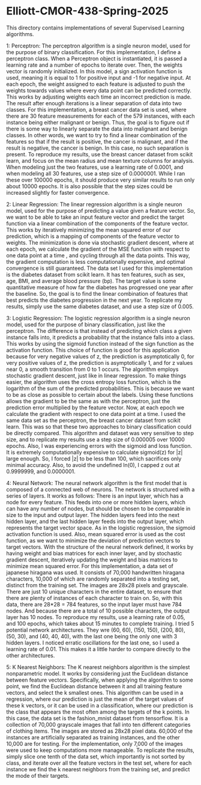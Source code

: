 # Elliott-CMOR-438-Spring-2025
This directory contains implementations of several Supervised Learning algorithms.

1: Perceptron:
The perceptron algorithm is a single neuron model, used for the purpose of binary classification.
For this implementation, I define a perceptron class. When a Perceptron object is instantiated, it
is passed a learning rate and a number of epochs to iterate over. Then, the weights vector is
randomly initialized. In this model, a sign activation function is used, meaning it is equal to 1
for positive input and -1 for negative input. At each epoch, the weight assigned to each feature is
adjusted to push the weights towards values where every data point can be predicted correctly. This
works by adjusting weights each time an incorrect prediction is made. The result after enough
iterations is a linear separation of data into two classes. For this implementation, a breast cancer
data set is used, where there are 30 feature measurements for each of the 579 instances, with each
instance being either malignant or benign. Thus, the goal is to figure out if there is some way to
linearly separate the data into malignant and benign classes. In other words, we want to try to find
a linear combination of the features so that if the result is positive, the cancer is malignant, and
if the result is negative, the cancer is benign. In this case, no such separation is present.
To reproduce my results, use the breast cancer dataset from scikit learn, and focus on the mean 
radius and mean texture columns for analysis. When modeling just the two features, use a learning
rate of 0.0001, and when modeling all 30 features, use a step size of 0.0000001. While I ran these
over 100000 epochs, it should produce very similar results to run only about 10000 epochs. It is
also possible that the step sizes could be increased slightly for faster convergence.

2: Linear Regression:
The linear regression algorithm is a single neuron model, used for the purpose of predicting a
value given a feature vector. So, we want to be able to take an input feature vector and predict
the target function via a linear combination of the components of the feature vector. This works by
iteratively minimizing the mean squared error of our prediction, which is a mapping of components
of the feature vector to weights. The minimization is done via stochastic gradient descent, where
at each epoch, we calculate the gradient of the MSE function with respect to one data point at a time
, and cycling through all the data points. This way, the gradient computation is less computationally
expensive, and optimal convergence is still guaranteed. The data set I used for this implementation 
is the diabetes dataset from scikit learn. It has ten features, such as sex, age, BMI, and average
blood pressure (bp). The target value is some quantitative measure of how far the diabetes has
progressed one year after the baseline. So, the goal is to find the linear combination of features
that best predicts the diabetes progression in the next year. To replicate my results, simply
use the same diabetes dataset, and use a step size of 0.005.

3: Logistic Regression:
The logistic regression algorithm is a single neuron model, used for the purpose of binary
classification, just like the perceptron. The difference is that instead of predicting which
class a given instance falls into, it predicts a probability that the instance falls into a class.
This works by using the sigmoid function instead of the sign function as the activation function.
This choice of function is good for this application because for very negative values of z, the
prediction is asymptotically 0, for very positive values of z, the prediction is asymptotically 1,
and for z values near 0, a smooth transition from 0 to 1 occurs. The algorithm employs stochastic
gradient descent, just like in linear regression. To make things easier, the algorithm uses the
cross entropy loss function, which is the logarithm of the sum of the predicted probabilities. This
is because we want to be as close as possible to certain about the labels. Using these functions
allows the gradient to be the same as with the perceptron, just the prediction error multiplied
by the feature vector. Now, at each epoch we calculate the gradient with respect to one data point
at a time. I used the same data set as the perceptron, the breast cancer dataset from scikit learn.
This was so that these two approaches to binary classification could be directly compared. This
algorithm and dataset was very sensitive to step size, and to replicate my results use a step size
of 0.000005 over 10000 epochs. Also, I was experiencing errors with the sigmoid and loss function.
It is extremely computationally expensive to calculate sigmoid(z) for |z| large enough. So, I forced
|z| to be less than 100, which sacrifices only minimal accuracy. Also, to avoid the undefined ln(0),
I capped z out at 0.9999999, and 0.0000001.

4: Neural Network:
The neural network algorithm is the first model that is composed of a connected web of neurons. The
network is structured with a series of layers. It works as follows: There is an input layer, which 
has a node for every feature. This feeds into one or more hidden layers, which can have any number
of nodes, but should be chosen to be comparable in size to the input and output layer. The hidden
layers feed into the next hidden layer, and the last hidden layer feeds into the output layer,
which represents the target vector space. As in the logistic regression, the sigmoid activation
function is used. Also, mean squared error is used as the cost function, as we want to minimize
the deviation of prediction vectors to target vectors. With the structure of the neural network
defined, it works by having weight and bias matrices for each inner layer, and by stochastic
gradient descent, iteratively updating the weight and bias matrices to minimize mean squared error.
For this implementation, a data set of japanese hiragana was used. It consists of 70,000 handwritten
hiragana characters, 10,000 of which are randomly separated into a testing set, distinct from the
training set. The images are 28x28 pixels and grayscale. There are just 10 unique characters in the
entire dataset, to ensure that there are plenty of instances of each character to train on. So, with
this data, there are 28*28 = 784 features, so the input layer must have 784 nodes. And because there
are a total of 10 possible characters, the output layer has 10 nodes. To reproduce my results, use a
learning rate of 0.05, and 100 epochs, which takes about 15 minutes to complete training.
I tried 5 potential network architectures. They wre (60, 60), (150, 150), (200, 80), (50, 30), and
(40, 40, 40), with the last one being the only one with 3 hidden layers. I noticed erratic oscillations
for the last one, so I used a learning rate of 0.01. This makes it a little harder to compare directly
to the other architectures.

5: K Nearest Neighbors:
The K nearest neighbors algorithm is the simplest nonparametric model. It works by considering just
the Euclidean distance between feature vectors. Specifically, when applying the algorithm to some point,
we find the Euclidean distance between it and all training feature vectors, and select the k smallest
ones. This algorithm can be used in a regression, where our prediction is just the mean of the target
values of these k vectors, or it can be used in a classification, where our prediction is the class
that appears the most often among the targets of the k points. In this case, the data set is the 
fashion_mnist dataset from tensorflow. It is a collection of 70,000 grayscale images that fall into
ten different categories of clothing items. The images are stored as 28x28 pixel data. 60,000 of the
instances are artificially separated as training instances, and the other 10,000 are for testing.
For the implementation, only 7,000 of the images were used to keep computations more manageable.
To replicate the results, simply slice one tenth of the data set, which importantly is not sorted
by class, and iterate over all the feature vectors in the test set, where for each instance we find
the k nearest neighbors from the training set, and predict the mode of their targets.



